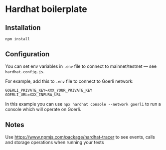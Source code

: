 Hardhat boilerplate
===================


Installation
------------

```
npm install
```

Configuration
-------------

You can set env variables in `.env` file to connect to mainnet/testnet &mdash; see `hardhat.config.js`.

For example, add this to `.env` file to connect to Goerli network:
```
GOERLI_PRIVATE_KEY=XXX_YOUR_PRIVATE_KEY
GOERLI_URL=XXX_INFURA_URL
```

In this example you can use `npx hardhat console --network goerli` to run a console which will operate on Goerli.


Notes
-----

Use https://www.npmjs.com/package/hardhat-tracer to see events, calls and storage operations when running your tests